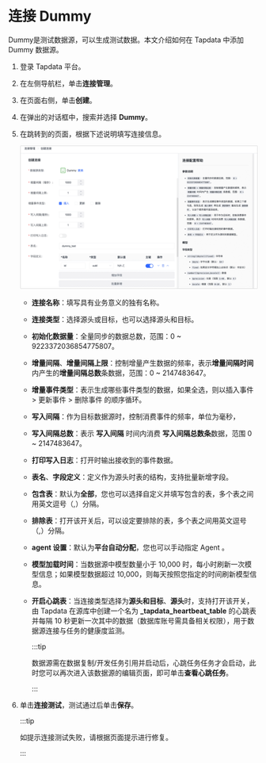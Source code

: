# 连接 Dummy

Dummy是测试数据源，可以生成测试数据。本文介绍如何在 Tapdata 中添加 Dummy 数据源。

1. 登录 Tapdata 平台。

2. 在左侧导航栏，单击**连接管理**。

3. 在页面右侧，单击**创建**。

4. 在弹出的对话框中，搜索并选择 **Dummy**。

5. 在跳转到的页面，根据下述说明填写连接信息。

   ![](../../../images/connect_dummy.png)

   * **连接名称**：填写具有业务意义的独有名称。
   * **连接类型**：选择源头或目标，也可以选择源头和目标。
   * **初始化数据量**：全量同步的数据总数，范围：0 ~ 9223372036854775807。
   * **增量间隔**、**增量间隔上限**：控制增量产生数据的频率，表示**增量间隔时间**内产生的**增量间隔总数**条数据，范围：0 ~ 2147483647。
   * **增量事件类型**：表示生成哪些事件类型的数据，如果全选，则以插入事件 > 更新事件 > 删除事件 的顺序循环。
   * **写入间隔**：作为目标数据源时，控制消费事件的频率，单位为毫秒，
   * **写入间隔总数**：表示 **写入间隔** 时间内消费 **写入间隔总数条**数据，范围 0 ~ 2147483647。
   * **打印写入日志**：打开时输出接收到的事件数据。
   * **表名**、**字段定义**：定义作为源头时表的结构，支持批量新增字段。
   * **包含表**：默认为**全部**，您也可以选择自定义并填写包含的表，多个表之间用英文逗号（,）分隔。
   * **排除表**：打开该开关后，可以设定要排除的表，多个表之间用英文逗号（,）分隔。
   * **agent 设置**：默认为**平台自动分配**，您也可以手动指定 Agent 。
   * **模型加载时间**：当数据源中模型数量小于 10,000 时，每小时刷新一次模型信息；如果模型数据超过 10,000，则每天按照您指定的时间刷新模型信息。
   * **开启心跳表**：当连接类型选择为**源头和目标**、**源头**时，支持打开该开关，由 Tapdata 在源库中创建一个名为 **_tapdata_heartbeat_table** 的心跳表并每隔 10 秒更新一次其中的数据（数据库账号需具备相关权限），用于数据源连接与任务的健康度监测。

     :::tip

     数据源需在数据复制/开发任务引用并启动后，心跳任务任务才会启动，此时您可以再次进入该数据源的编辑页面，即可单击**查看心跳任务**。

     :::

6. 单击**连接测试**，测试通过后单击**保存**。

   :::tip

   如提示连接测试失败，请根据页面提示进行修复。

   :::

   